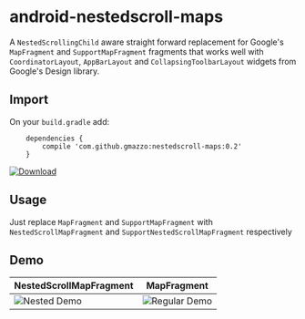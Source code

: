 # android-nestedscroll-maps
A `NestedScrollingChild` aware straight forward replacement for Google's `MapFragment` and `SupportMapFragment` fragments that works well with `CoordinatorLayout`, `AppBarLayout` and `CollapsingToolbarLayout` widgets from Google's Design library.

## Import
On your `build.gradle` add:
```
    dependencies {
        compile 'com.github.gmazzo:nestedscroll-maps:0.2'
    }
```
[ ![Download](https://api.bintray.com/packages/gmazzo/maven/android-nestedscroll-maps/images/download.svg) ](https://bintray.com/gmazzo/maven/android-nestedscroll-maps/_latestVersion)

## Usage
Just replace `MapFragment` and `SupportMapFragment` with `NestedScrollMapFragment` and `SupportNestedScrollMapFragment` respectively

## Demo
NestedScrollMapFragment|MapFragment
---|---
![Nested Demo](screenshots/demoNested.gif)|![Regular Demo](screenshots/demoRegular.gif)
